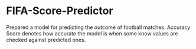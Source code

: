 # FIFA-Score-Predictor

Prepared a model for predicting the outcome of football matches. Accuracy Score denotes how accurate the model is when some know values are checked against predicted ones.

